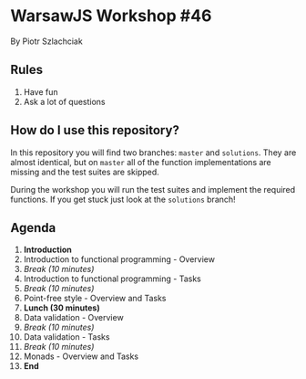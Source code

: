 # WarsawJS Workshop #46

By Piotr Szlachciak

## Rules

1. Have fun
2. Ask a lot of questions

## How do I use this repository?

In this repository you will find two branches: `master` and `solutions`.
They are almost identical, but on `master` all of the function implementations
are missing and the test suites are skipped.

During the workshop you will run the test suites and implement the required
functions. If you get stuck just look at the `solutions` branch!

## Agenda

1. **Introduction**
2. Introduction to functional programming - Overview
3. *Break (10 minutes)*
4. Introduction to functional programming - Tasks
5. *Break (10 minutes)*
6. Point-free style - Overview and Tasks
7. **Lunch (30 minutes)**
8. Data validation - Overview
9. *Break (10 minutes)*
10. Data validation - Tasks
11. *Break (10 minutes)*
12. Monads - Overview and Tasks
13. **End**
